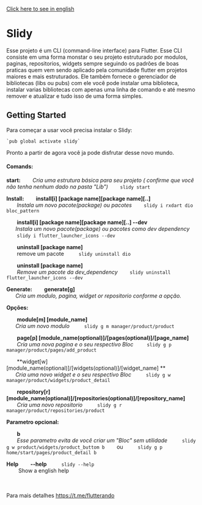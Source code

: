 [Click here to see in english](README.md)

# Slidy

Esse projeto é um CLI (command-line interface) para Flutter.
Esse CLI consiste em uma forma monstar o seu projeto estruturado por modulos, paginas, repositorios, widgets sempre seguindo os padrões de boas praticas quem vem sendo aplicado pela comunidade flutter em projetos maiores e mais estruturados.
Ele também fornece o gerenciador de bibliotecas (libs ou pubs) com ele você pode instalar uma biblioteca, instalar varias bibliotecas com apenas uma linha de comando e até mesmo remover e atualizar e tudo isso de uma forma simples.

## Getting Started

Para começar a usar você precisa instalar o Slidy:

    `pub global activate slidy`

Pronto a partir de agora você ja pode disfrutar desse novo mundo.

#### Comands:    
  **start:** 
     &nbsp;&nbsp;&nbsp;&nbsp;&nbsp;&nbsp;&nbsp;*Cria uma estrutura básica para seu projeto ( confirme que você não tenha nenhum dado na pasta "Lib")*
         &nbsp;&nbsp;&nbsp;&nbsp;&nbsp;&nbsp;&nbsp;` slidy start `

**Install:**
&nbsp;&nbsp;&nbsp;&nbsp;&nbsp;&nbsp;&nbsp;**install[i] [package name][package name][..]** 	 <br>
&nbsp;&nbsp;&nbsp;&nbsp;&nbsp;&nbsp; *Instala um novo pacote(package) ou pacotes*
        &nbsp;&nbsp;&nbsp;&nbsp;&nbsp;&nbsp;&nbsp;` slidy i rxdart dio bloc_pattern `

&nbsp;&nbsp;&nbsp;&nbsp;&nbsp;&nbsp;&nbsp;**install[i] [package name][package name][..] --dev**  <br>
&nbsp;&nbsp;&nbsp;&nbsp;&nbsp;&nbsp;*Instala um novo pacote(package) ou pacotes como dev dependency*
        &nbsp;&nbsp;&nbsp;&nbsp;&nbsp;&nbsp;&nbsp;` slidy i flutter_launcher_icons --dev ` 


&nbsp;&nbsp;&nbsp;&nbsp;&nbsp;&nbsp;&nbsp;**uninstall [package name]**  <br>
&nbsp;&nbsp;&nbsp;&nbsp;&nbsp;&nbsp;	remove um pacote
        &nbsp;&nbsp;&nbsp;&nbsp;&nbsp;&nbsp;&nbsp;` slidy uninstall dio` 

&nbsp;&nbsp;&nbsp;&nbsp;&nbsp;&nbsp;&nbsp;**uninstall [package name]**  <br>
&nbsp;&nbsp;&nbsp;&nbsp;&nbsp;&nbsp;	*Remove um pacote da dev_dependency*
         &nbsp;&nbsp;&nbsp;&nbsp;&nbsp;&nbsp;&nbsp;` slidy uninstall flutter_launcher_icons --dev  ` 

**Generate:**
    &nbsp;&nbsp;&nbsp;&nbsp;&nbsp;&nbsp;&nbsp;**generate[g]**  <br>
&nbsp;&nbsp;&nbsp;&nbsp;&nbsp;&nbsp;*Cria um modulo, pagina, widget or repositorio conforme a opção.*
    
**Opções:**
    
&nbsp;&nbsp;&nbsp;&nbsp;&nbsp;&nbsp;&nbsp;**module[m] [module_name]**  <br>
&nbsp;&nbsp;&nbsp;&nbsp;&nbsp;&nbsp;*Cria um novo modulo*
             &nbsp;&nbsp;&nbsp;&nbsp;&nbsp;&nbsp;&nbsp;` slidy g m manager/product/product` 
            
&nbsp;&nbsp;&nbsp;&nbsp;&nbsp;&nbsp;&nbsp;**page[p] [module_name(optional)]/[pages(optional)]/[page_name]**	 <br>
&nbsp;&nbsp;&nbsp;&nbsp;&nbsp;&nbsp; *Cria uma nova pagina e o seu respectivo Bloc*
&nbsp;&nbsp;&nbsp;&nbsp;&nbsp;&nbsp;&nbsp;             ` slidy g p manager/product/pages/add_product	` 
            
&nbsp;&nbsp;&nbsp;&nbsp;&nbsp;&nbsp;&nbsp;**widget[w] [module_name(optional)]/[widgets(optional)]/[widget_name] **  <br>
&nbsp;&nbsp;&nbsp;&nbsp;&nbsp;&nbsp;*Cria uma novo widget e o seu respectivo Bloc*
             &nbsp;&nbsp;&nbsp;&nbsp;&nbsp;&nbsp;&nbsp;` slidy g w manager/product/widgets/product_detail` 
            
&nbsp;&nbsp;&nbsp;&nbsp;&nbsp;&nbsp;&nbsp;**repository[r] [module_name(optional)]/[repositories(optional)]/[repository_name]** <br>
&nbsp;&nbsp;&nbsp;&nbsp;&nbsp;&nbsp; *Cria uma novo repositorio*
             &nbsp;&nbsp;&nbsp;&nbsp;&nbsp;&nbsp;&nbsp;` slidy g r manager/product/repositories/product` 
    

**Parametro opcional:**

&nbsp;&nbsp;&nbsp;&nbsp;&nbsp;&nbsp;&nbsp;**b**  <br>
&nbsp;&nbsp;&nbsp;&nbsp;&nbsp;&nbsp;&nbsp;*Esse parametro evita de você criar um "Bloc" sem utilidade*
        &nbsp;&nbsp;&nbsp;&nbsp;&nbsp;&nbsp;&nbsp;` slidy g w product/widgets/product_buttom b` 
        &nbsp;&nbsp;&nbsp;&nbsp;&nbsp;&nbsp;&nbsp;ou
        &nbsp;&nbsp;&nbsp;&nbsp;&nbsp;&nbsp;&nbsp;` slidy g p home/start/pages/product_detail b` 

**Help**
&nbsp;&nbsp;&nbsp;&nbsp;&nbsp;&nbsp;&nbsp;**--help**
    &nbsp;&nbsp;&nbsp;&nbsp;&nbsp;&nbsp;&nbsp;` slidy --help` <br>
&nbsp;&nbsp;&nbsp;&nbsp;&nbsp;&nbsp;&nbsp;&nbsp;Show a english help <br/><br/><br/>

Para mais detalhes https://t.me/flutterando
